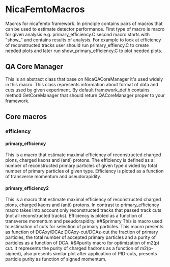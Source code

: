 # NicaFemtoMacros
Macros for nicafemto framework. In principle contains pairs of macros that can be used to estimate detector performance. First type of macro is macro for given analysis e.g. primary_efficiency.C second macro starts with "show_" and contains results of analysis.
For example to look at efficiency of reconstructed tracks user should run primary_effiency.C to create needed plots and later run show_primary_efficiency.C to plot needed plots.
## QA Core Manager
This is an abstract class that base on NicaQACoreManager it's used widely in this macro. This class represents information about format of data and cuts used by given experiment.
By default framework_def.h contains method GetCoreManager that should return QACoreManager proper to your framework.
## Core macros
### efficiency
#### primary_efficiency
This is a macro that estimate maximal efficiency of reconstructed charged pions, charged kaons and (anti) protons. The efficiency is defined as a: number of reconstructed primary particles of given type divided by total number of primary particles of given type. Efficiency is ploted as a function of transverse momentum and pseudorapidity.
#### primary_efficiency2
This is a macro that estimate maximal efficiency of reconstructed charged pions, charged kaons and (anti) protons. In contrast to primary_efficiency macro takes into account only reconstructed tracks that passed track cuts (not all reconstructed tracks). Efficiency is ploted as a function of transverse momentum and pseudorapidity.
##$primary
This is macro used to estimation of cuts for selection of primary particles. This macro presents as function of DCAxy/DCAz DCAxy-cut/DCAz-cut the fraction of primary particles, the total number of accepted primary particles and a purity of particles as a function of DCA.
#$#purity
macro for optimization of m2(p) cut. It represents the purity of charged hadrons as a function of m2(p-signed), also presents similar plot after application of PID-cuts, presents particle purity as function of signed momentum.
